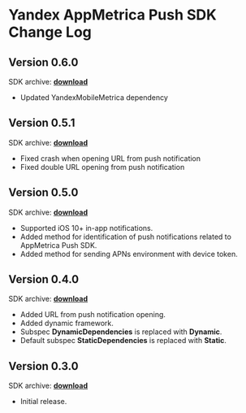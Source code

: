 # Yandex AppMetrica Push SDK Change Log

## Version 0.6.0
SDK archive: [**download**](https://storage.mds.yandex.net/get-appmetrica-mobile-sdk/50347/YandexMobileMetricaPush-0.6.0-ios-1630b840-b7b4-4069-a6fa-c95ccc12ff58.zip)

* Updated YandexMobileMetrica dependency

## Version 0.5.1
SDK archive: [**download**](https://storage.mds.yandex.net/get-appmetrica-mobile-sdk/117488/YandexMobileMetricaPush-0.5.1-ios-acb81a52-6f82-486c-97f1-79c6ee030f81.zip)

* Fixed crash when opening URL from push notification
* Fixed double URL opening from push notification

## Version 0.5.0
SDK archive: [**download**](https://storage.mds.yandex.net/get-appmetrica-mobile-sdk/48248/YandexMobileMetricaPush-0.5.0-ios-e53d133c-7449-4c0a-b71e-218bdd08dc18.zip)

* Supported iOS 10+ in-app notifications.
* Added method for identification of push notifications related to AppMetrica Push SDK.
* Added method for sending APNs environment with device token.

## Version 0.4.0
SDK archive: [**download**](https://storage.mds.yandex.net/get-appmetrica-mobile-sdk/117488/YandexMobileMetricaPush-0.4.0-ios-9800b76d-af31-4df9-b551-e5c443aadb0e.zip)

* Added URL from push notification opening.
* Added dynamic framework.
* Subspec **DynamicDependencies** is replaced with **Dynamic**.
* Default subspec **StaticDependencies** is replaced with **Static**.

## Version 0.3.0
SDK archive: [**download**](https://storage.mds.yandex.net/get-appmetrica-mobile-sdk/50347/YandexMobileMetricaPush-0.3.0-ios-75366102-cafd-49b0-b97c-3d5366fc76b8.zip)

* Initial release.
